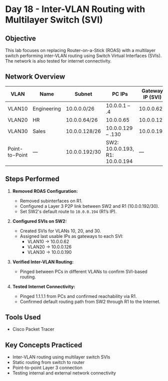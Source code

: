 # Day 18 - Inter-VLAN Routing with Multilayer Switch (SVI)

## Objective
This lab focuses on replacing Router-on-a-Stick (ROAS) with a multilayer switch performing inter-VLAN routing using Switch Virtual Interfaces (SVIs). The network is also tested for internet connectivity.

## Network Overview

| VLAN   | Name        | Subnet            | PC IPs               | Gateway IP (SVI)    |
|--------|-------------|-------------------|----------------------|----------------------|
| VLAN10 | Engineering | 10.0.0.0/26       | 10.0.0.1 – .4        | 10.0.0.62            |
| VLAN20 | HR          | 10.0.0.64/26      | 10.0.0.65            | 10.0.0.126           |
| VLAN30 | Sales       | 10.0.0.128/26     | 10.0.0.129 – .130    | 10.0.0.190           |
| Point-to-Point | —  | 10.0.0.192/30     | SW2: 10.0.0.193, R1: 10.0.0.194 | —

## Steps Performed

1. **Removed ROAS Configuration:**
   - Removed subinterfaces on R1.
   - Configured a Layer 3 P2P link between SW2 and R1 (10.0.0.192/30).
   - Set SW2's default route to `10.0.0.194` (R1’s IP).

2. **Configured SVIs on SW2:**
   - Created SVIs for VLANs 10, 20, and 30.
   - Assigned last usable IPs as gateways to each SVI:
     - VLAN10 → 10.0.0.62
     - VLAN20 → 10.0.0.126
     - VLAN30 → 10.0.0.190

3. **Verified Inter-VLAN Routing:**
   - Pinged between PCs in different VLANs to confirm SVI-based routing.

4. **Tested Internet Connectivity:**
   - Pinged 1.1.1.1 from PCs and confirmed reachability via R1.
   - Confirmed default routing path from SW2 through R1 to the Internet.

## Tools Used
- Cisco Packet Tracer

## Key Concepts Practiced
- Inter-VLAN routing using multilayer switch SVIs
- Static routing from switch to router
- Point-to-point Layer 3 connection
- Testing internal and external network connectivity
